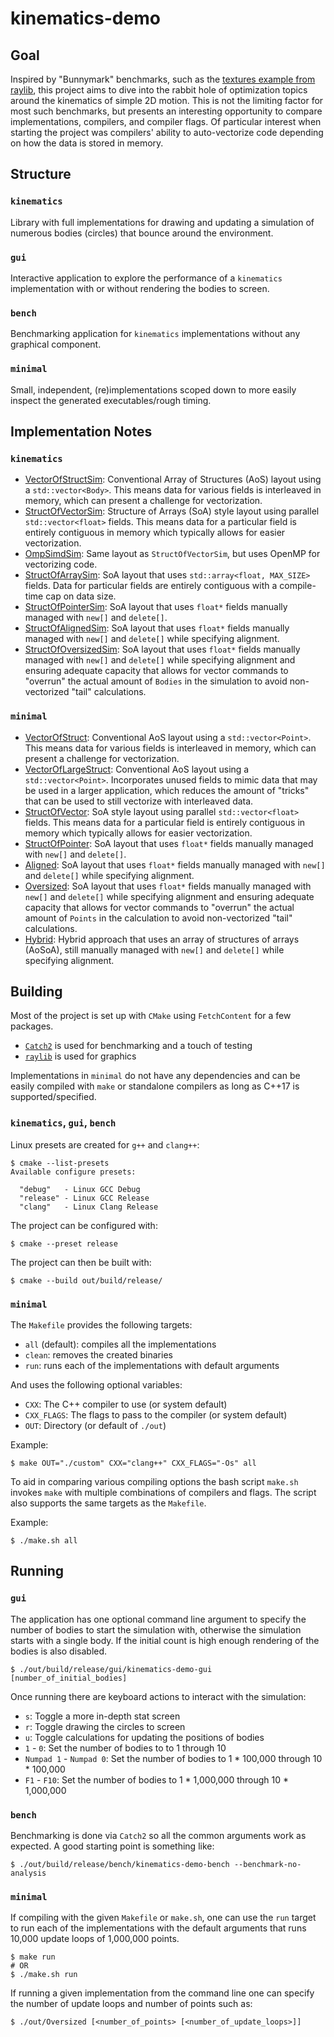 # kinematics-demo
## Goal
Inspired by "Bunnymark" benchmarks, such as the [textures example from raylib](https://www.raylib.com/examples/textures/loader.html?name=textures_bunnymark), this project aims to dive into the rabbit hole of optimization topics around the kinematics of simple 2D motion. This is not the limiting factor for most such benchmarks, but presents an interesting opportunity to compare implementations, compilers, and compiler flags. Of particular interest when starting the project was compilers' ability to auto-vectorize code depending on how the data is stored in memory.

## Structure
### `kinematics`
Library with full implementations for drawing and updating a simulation of numerous bodies (circles) that bounce around the environment.

### `gui`
Interactive application to explore the performance of a `kinematics` implementation with or without rendering the bodies to screen.

### `bench`
Benchmarking application for `kinematics` implementations without any graphical component.

### `minimal`
Small, independent, (re)implementations scoped down to more easily inspect the generated executables/rough timing.

## Implementation Notes
### `kinematics`
* [VectorOfStructSim](./notes/kinematics/VectorOfStructSim.md): Conventional Array of Structures (AoS) layout using a `std::vector<Body>`. This means data for various fields is interleaved in memory, which can present a challenge for vectorization.
* [StructOfVectorSim](./notes/kinematics/StructOfVectorSim.md): Structure of Arrays (SoA) style layout using parallel `std::vector<float>` fields. This means data for a particular field is entirely contiguous in memory which typically allows for easier vectorization.
* [OmpSimdSim](./notes/kinematics/OmpSimdSim.md): Same layout as `StructOfVectorSim`, but uses OpenMP for vectorizing code.
* [StructOfArraySim](./notes/kinematics/StructOfArraySim.md): SoA layout that uses `std::array<float, MAX_SIZE>` fields. Data for particular fields are entirely contiguous with a compile-time cap on data size.
* [StructOfPointerSim](./notes/kinematics/StructOfPointerSim.md): SoA layout that uses `float*` fields manually managed with `new[]` and `delete[]`.
* [StructOfAlignedSim](./notes/kinematics/StructOfAlignedSim.md): SoA layout that uses `float*` fields manually managed with `new[]` and `delete[]` while specifying alignment.
* [StructOfOversizedSim](./notes/kinematics/StructOfOversizedSim.md): SoA layout that uses `float*` fields manually managed with `new[]` and `delete[]` while specifying alignment and ensuring adequate capacity that allows for vector commands to "overrun" the actual amount of `Bodies` in the simulation to avoid non-vectorized "tail" calculations.

### `minimal`
* [VectorOfStruct](./notes/minimal/VectorOfStruct.md): Conventional AoS layout using a `std::vector<Point>`. This means data for various fields is interleaved in memory, which can present a challenge for vectorization.
* [VectorOfLargeStruct](./notes/minimal/VectorOfLargeStruct.md): Conventional AoS layout using a `std::vector<Point>`. Incorporates unused fields to mimic data that may be used in a larger application, which reduces the amount of "tricks" that can be used to still vectorize with interleaved data.
* [StructOfVector](./notes/minimal/StructOfVector.md): SoA style layout using parallel `std::vector<float>` fields. This means data for a particular field is entirely contiguous in memory which typically allows for easier vectorization.
* [StructOfPointer](./notes/minimal/StructOfPointer.md): SoA layout that uses `float*` fields manually managed with `new[]` and `delete[]`.
* [Aligned](./notes/minimal/Aligned.md): SoA layout that uses `float*` fields manually managed with `new[]` and `delete[]` while specifying alignment.
* [Oversized](./notes/minimal/Oversized.md): SoA layout that uses `float*` fields manually managed with `new[]` and `delete[]` while specifying alignment and ensuring adequate capacity that allows for vector commands to "overrun" the actual amount of `Points` in the calculation to avoid non-vectorized "tail" calculations.
* [Hybrid](./notes/minimal/Hybrid.md): Hybrid approach that uses an array of structures of arrays (AoSoA), still manually managed with `new[]` and `delete[]` while specifying alignment.

## Building
Most of the project is set up with `CMake` using `FetchContent` for a few packages.
* [`Catch2`](https://github.com/catchorg/Catch2) is used for benchmarking and a touch of testing
* [`raylib`](https://github.com/raysan5/raylib) is used for graphics

Implementations in `minimal` do not have any dependencies and can be easily compiled with `make` or standalone compilers as long as C++17 is supported/specified.

### `kinematics`, `gui`, `bench`
Linux presets are created for `g++` and `clang++`:
```
$ cmake --list-presets
Available configure presets:

  "debug"   - Linux GCC Debug
  "release" - Linux GCC Release
  "clang"   - Linux Clang Release
```

The project can be configured with:
```
$ cmake --preset release
```

The project can then be built with:
```
$ cmake --build out/build/release/
```

### `minimal`
The `Makefile` provides the following targets:
* `all` (default): compiles all the implementations
* `clean`: removes the created binaries
* `run`: runs each of the implementations with default arguments

And uses the following optional variables:
* `CXX`: The C++ compiler to use (or system default)
* `CXX_FLAGS`: The flags to pass to the compiler (or system default)
* `OUT`: Directory (or default of `./out`)

Example:
```
$ make OUT="./custom" CXX="clang++" CXX_FLAGS="-Os" all
```

To aid in comparing various compiling options the bash script `make.sh` invokes `make` with multiple combinations of compilers and flags. The script also supports the same targets as the `Makefile`.

Example:
```
$ ./make.sh all
```

## Running
### `gui`
The application has one optional command line argument to specify the number of bodies to start the simulation with, otherwise the simulation starts with a single body. If the initial count is high enough rendering of the bodies is also disabled.

```
$ ./out/build/release/gui/kinematics-demo-gui [number_of_initial_bodies]
```

Once running there are keyboard actions to interact with the simulation:
* `s`: Toggle a more in-depth stat screen
* `r`: Toggle drawing the circles to screen
* `u`: Toggle calculations for updating the positions of bodies
* `1` - `0`: Set the number of bodies to to 1 through 10
* `Numpad 1` - `Numpad 0`: Set the number of bodies to 1 * 100,000 through 10 * 100,000
* `F1` - `F10`: Set the number of bodies to 1 * 1,000,000 through 10 * 1,000,000

### `bench`
Benchmarking is done via `Catch2` so all the common arguments work as expected. A good starting point is something like:
```
$ ./out/build/release/bench/kinematics-demo-bench --benchmark-no-analysis
```

### `minimal`
If compiling with the given `Makefile` or `make.sh`, one can use the `run` target to run each of the implementations with the default arguments that runs 10,000 update loops of 1,000,000 points.
```
$ make run
# OR
$ ./make.sh run
```

If running a given implementation from the command line one can specify the number of update loops and number of points such as:
```
$ ./out/Oversized [<number_of_points> [<number_of_update_loops>]]
```

